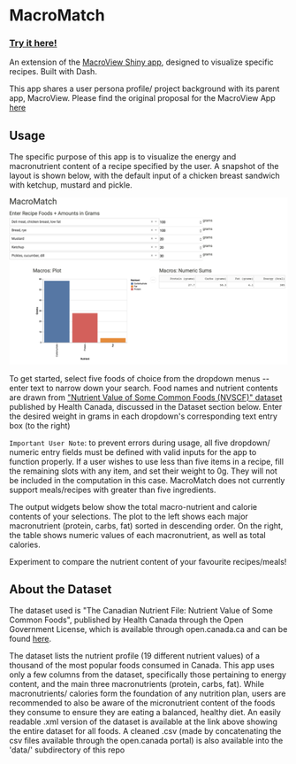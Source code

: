 # MacroMatch

### [Try it here!](https://macromatch.onrender.com)

An extension of the [MacroView Shiny app](https://github.com/samson-bakos/MacroView), designed to visualize specific recipes. Built with Dash.

This app shares a user persona profile/ project background with its parent app, MacroView. Please find the original proposal for the MacroView App [here](https://github.com/samson-bakos/MacroView/blob/main/reports/proposal.md)

## Usage

The specific purpose of this app is to visualize the energy and macronutrient content of a recipe specified by the user. A snapshot of the layout is shown below, with the default input of a chicken breast sandwich with ketchup, mustard and pickle.

![](img/dashboard.png)

To get started, select five foods of choice from the dropdown menus -- enter text to narrow down your search. Food names and nutrient contents are drawn from ["Nutrient Value of Some Common Foods (NVSCF)" dataset](https://open.canada.ca/data/en/dataset/a289fd54-060c-4a96-9fcf-b1c6e706426f) published by Health Canada, discussed in the Dataset section below. Enter the desired weight in grams in each dropdown's corresponding text entry box (to the right)

`Important User Note`: to prevent errors during usage, all five dropdown/ numeric entry fields must be defined with valid inputs for the app to function properly. If a user wishes to use less than five items in a recipe, fill the remaining slots with any item, and set their weight to 0g. They will not be included in the computation in this case. MacroMatch does not currently support meals/recipes with greater than five ingredients.

The output widgets below show the total macro-nutrient and calorie contents of your selections. The plot to the left shows each major macronutrient (protein, carbs, fat) sorted in descending order. On the right, the table shows numeric values of each macronutrient, as well as total calories.

Experiment to compare the nutrient content of your favourite recipes/meals!

## About the Dataset

The dataset used is "The Canadian Nutrient File: Nutrient Value of Some Common Foods", published by Health Canada through the Open Government License, which is available through open.canada.ca and can be found [here](https://open.canada.ca/data/en/dataset/a289fd54-060c-4a96-9fcf-b1c6e706426f). 

The dataset lists the nutrient profile (19 different nutrient values) of a thousand of the most popular foods consumed in Canada. This app uses only a few columns from the dataset, specifically those pertaining to energy content, and the main three macronutrients (protein, carbs, fat). While macronutrients/ calories form the foundation of any nutrition plan, users are recommended to also be aware of the micronutrient content of the foods they consume to ensure they are eating a balanced, healthy diet. An easily readable .xml version of the dataset is available at the link above showing the entire dataset for all foods. A cleaned .csv (made by concatenating the csv files available through the open.canada portal) is also available into the 'data/' subdirectory of this repo






